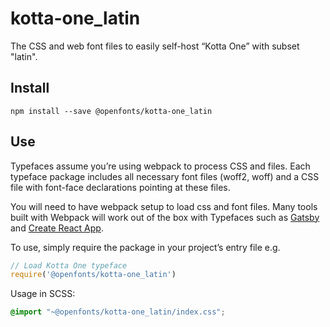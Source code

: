 
# kotta-one_latin

The CSS and web font files to easily self-host “Kotta One” with subset "latin".

## Install

`npm install --save @openfonts/kotta-one_latin`

## Use

Typefaces assume you’re using webpack to process CSS and files. Each typeface
package includes all necessary font files (woff2, woff) and a CSS file with
font-face declarations pointing at these files.

You will need to have webpack setup to load css and font files. Many tools built
with Webpack will work out of the box with Typefaces such as [Gatsby](https://github.com/gatsbyjs/gatsby)
and [Create React App](https://github.com/facebookincubator/create-react-app).

To use, simply require the package in your project’s entry file e.g.

```javascript
// Load Kotta One typeface
require('@openfonts/kotta-one_latin')
```

Usage in SCSS:
```scss
@import "~@openfonts/kotta-one_latin/index.css";
```
